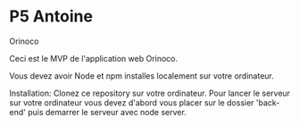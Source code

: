 # P5 Antoine
Orinoco

Ceci est le MVP de l'application web Orinoco.

Vous devez avoir Node et npm installes localement sur votre ordinateur.

Installation:
Clonez ce repository sur votre ordinateur. Pour lancer le serveur sur votre ordinateur vous devez d'abord vous placer sur le dossier 'back-end' puis demarrer le serveur avec node server. 
